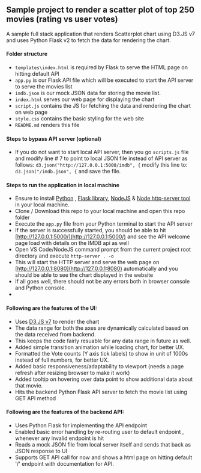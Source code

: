 ## Sample project to render a scatter plot of top 250 movies (rating vs user votes)

A sample full stack application that renders Scatterplot chart using D3.JS v7 and uses Python Flask v2 to fetch the data for rendering the chart.

#### Folder structure

- `templates\index.html` is required by Flask to serve the HTML page on hitting default API
- `app.py` is our Flask API file which will be executed to start the API server to serve the movies list
- `imdb.json` is our mock JSON data for storing the movie list.
- `index.html` serves our web page for displaying the chart
- `script.js` contains the JS for fetching the data and rendering the chart on web page
- `style.css` contains the basic styling for the web site
- `README.md` renders this file

#### Steps to bypass API server (optional)

- If you do not want to start local API server, then you go `scripts.js` file and modify line # 7 to point to local JSON file instead of API server as follows:
  `d3.json("http://127.0.0.1:5000/imdb", {`
  modify this line to:
  `d3.json("/imdb.json", {`
  and save the file.

#### Steps to run the application in local machine

- Ensure to install [Python](https://www.python.org/downloads/) , [Flask library](https://flask.palletsprojects.com/en/2.0.x/installation/), [NodeJS](https://nodejs.org/en/download/) & [Node http-server tool](https://www.npmjs.com/package/http-server) in your local machine.
- Clone / Download this repo to your local machine and open this repo folder
- Execute the `app.py` file from your Python terminal to start the API server
- If the server is successfully started, you should be able to hit [http://127.0.0.1:5000/](http://127.0.0.1:5000/) and see the API welcome page load with details on the IMDB api as well
- Open VS Code/NodeJS command prompt from the current project root directory and execute `http-server . -o`
- This will start the HTTP server and serve the web page on [http://127.0.0.1:8080](http://127.0.0.1:8080) automatically and you should be able to see the chart displayed in the website
- If all goes well, there should not be any errors both in browser console and Python console.
-

#### Following are the features of the UI:

- Uses [D3.JS v7](https://github.com/d3/d3) to render the chart
- The data range for both the axes are dynamically calculated based on the data received from backend.
- This keeps the code fairly resuable for any data range in future as well.
- Added simple transition animation while loading chart, for better UX.
- Formatted the Vote counts (Y axis tick labels) to show in unit of 1000s instead of full numbers, for better UX.
- Added basic responsiveness/adaptability to viewport (needs a page refresh after resizing browser to make it work)
- Added tooltip on hovering over data point to show additional data about that movie.
- Hits the backend Python Flask API server to fetch the movie list using GET API method

#### Following are the features of the backend API:

- Uses Python Flask for implementing the API endpoint
- Enabled basic error handling by re-routing user to default endpoint , whenever any invalid endpoint is hit
- Reads a mock JSON file from local server itself and sends that back as JSON response to UI
- Supports GET API call for now and shows a html page on hitting default '/' endpoint with documentation for API.
